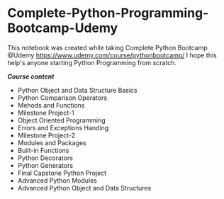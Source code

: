 # Complete-Python-Programming-Bootcamp-Udemy
This notebook was created while taking Complete Python Bootcamp @Udemy https://www.udemy.com/course/pythonbootcamp/  I hope this help's anyone starting Python Programming from scratch.

***Course content***
* Python Object and Data Structure Basics
* Python Comparison Operators
* Mehods and Functions
* Milestone Project-1
* Object Oriented Programming
* Errors and Exceptions Handing
* Milestone Project-2
* Modules and Packages
* Built-in Functions
* Python Decorators
* Python Generators
* Final Capstone Python Project
* Advanced Python Modules
* Advanced Python Object and Data Structures
